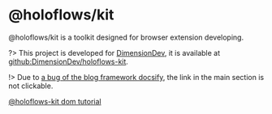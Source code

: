 # @holoflows/kit

@holoflows/kit is a toolkit designed for browser extension developing.

?> This project is developed for [DimensionDev](http://github.com/DimensionDev/), it is available at [github:DimensionDev/holoflows-kit](https://github.com/DimensionDev/holoflows-kit/).

!> Due to [a bug of the blog framework docsify](https://github.com/docsifyjs/docsify/issues/865), the link in the main section is not clickable.

[@holoflows-kit dom tutorial](https://raw.githubusercontent.com/DimensionDev/Holoflows-Kit/master/doc/en/DOM.md ':include')

